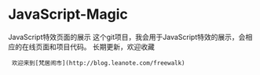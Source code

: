 # JavaScript-Magic
JavaScript特效页面的展示
这个git项目，我会用于JavaScript特效的展示，会相应的在线页面和项目代码。
长期更新，欢迎收藏

```
 欢迎来到[梵居闹市](http://blog.leanote.com/freewalk)
```

